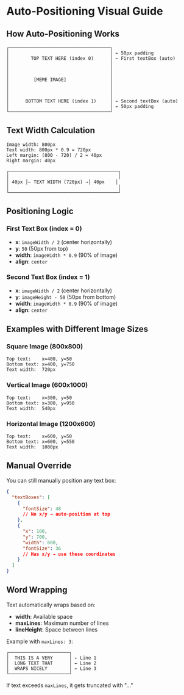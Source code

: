# Auto-Positioning Visual Guide

## How Auto-Positioning Works

```
┌─────────────────────────────────────┐
│                                     │ ← 50px padding
│        TOP TEXT HERE (index 0)      │ ← First textBox (auto)
│                                     │
│                                     │
│                                     │
│         [MEME IMAGE]                │
│                                     │
│                                     │
│                                     │
│      BOTTOM TEXT HERE (index 1)     │ ← Second textBox (auto)
│                                     │ ← 50px padding
└─────────────────────────────────────┘
```

## Text Width Calculation

```
Image width: 800px
Text width: 800px * 0.9 = 720px
Left margin: (800 - 720) / 2 = 40px
Right margin: 40px

┌────────────────────────────────────────┐
│                                        │
│ 40px │← TEXT WIDTH (720px) →│ 40px    │
│                                        │
└────────────────────────────────────────┘
```

## Positioning Logic

### First Text Box (index = 0)
- **x**: `imageWidth / 2` (center horizontally)
- **y**: `50` (50px from top)
- **width**: `imageWidth * 0.9` (90% of image)
- **align**: `center`

### Second Text Box (index = 1)
- **x**: `imageWidth / 2` (center horizontally)
- **y**: `imageHeight - 50` (50px from bottom)
- **width**: `imageWidth * 0.9` (90% of image)
- **align**: `center`

## Examples with Different Image Sizes

### Square Image (800x800)
```
Top text:    x=400, y=50
Bottom text: x=400, y=750
Text width:  720px
```

### Vertical Image (600x1000)
```
Top text:    x=300, y=50
Bottom text: x=300, y=950
Text width:  540px
```

### Horizontal Image (1200x600)
```
Top text:    x=600, y=50
Bottom text: x=600, y=550
Text width:  1080px
```

## Manual Override

You can still manually position any text box:

```json
{
  "textBoxes": [
    {
      "fontSize": 48
      // No x/y → auto-position at top
    },
    {
      "x": 100,
      "y": 700,
      "width": 600,
      "fontSize": 36
      // Has x/y → use these coordinates
    }
  ]
}
```

## Word Wrapping

Text automatically wraps based on:
- **width**: Available space
- **maxLines**: Maximum number of lines
- **lineHeight**: Space between lines

Example with `maxLines: 3`:
```
┌──────────────────────┐
│  THIS IS A VERY      │ ← Line 1
│  LONG TEXT THAT      │ ← Line 2
│  WRAPS NICELY        │ ← Line 3
└──────────────────────┘
```

If text exceeds `maxLines`, it gets truncated with "..."
